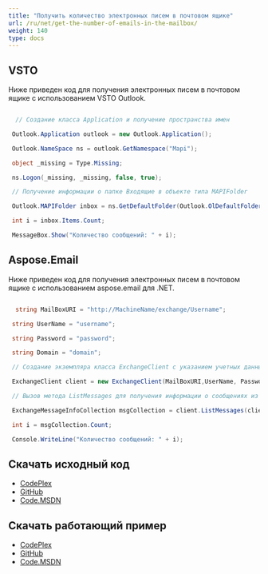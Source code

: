 ```yaml
---
title: "Получить количество электронных писем в почтовом ящике"
url: /ru/net/get-the-number-of-emails-in-the-mailbox/
weight: 140
type: docs
---
```



## **VSTO**
Ниже приведен код для получения электронных писем в почтовом ящике с использованием VSTO Outlook.

``` cs

  // Создание класса Application и получение пространства имен

 Outlook.Application outlook = new Outlook.Application();

 Outlook.NameSpace ns = outlook.GetNamespace("Mapi");

 object _missing = Type.Missing;

 ns.Logon(_missing, _missing, false, true);

 // Получение информации о папке Входящие в объекте типа MAPIFolder

 Outlook.MAPIFolder inbox = ns.GetDefaultFolder(Outlook.OlDefaultFolders.olFolderInbox);

 int i = inbox.Items.Count;

 MessageBox.Show("Количество сообщений: " + i);

```
## **Aspose.Email**
Ниже приведен код для получения электронных писем в почтовом ящике с использованием aspose.email для .NET.

``` cs

  string MailBoxURI = "http://MachineName/exchange/Username";

 string UserName = "username";

 string Password = "password";

 string Domain = "domain";

 // Создание экземпляра класса ExchangeClient с указанием учетных данных

 ExchangeClient client = new ExchangeClient(MailBoxURI,UserName, Password, Domain);

 // Вызов метода ListMessages для получения информации о сообщениях из папки Входящие

 ExchangeMessageInfoCollection msgCollection = client.ListMessages(client.MailboxInfo.InboxUri);

 int i = msgCollection.Count;

 Console.WriteLine("Количество сообщений: " + i);

```
## **Скачать исходный код**
- [CodePlex](https://asposeemailvsto.codeplex.com/SourceControl/latest#Code)
- [GitHub](https://github.com/aspose-email/Aspose.Email-for-.NET/tree/master/Plugins/Aspose.Email%20Vs%20VSTO%20Outlook/Code%20Comparison%20of%20Common%20Features/Get%20the%20number%20of%20emails%20in%20the%20mailbox)
- [Code.MSDN](https://code.msdn.microsoft.com/Code-Comparison-of-common-4e0f39b8/view/SourceCode#content)
## **Скачать работающий пример**
- [CodePlex](https://asposeemailvsto.codeplex.com/releases/view/620910)
- [GitHub](https://github.com/aspose-email/Aspose.Email-for-.NET/releases/tag/AsposeEmailVsVSTOv1.2)
- [Code.MSDN](https://code.msdn.microsoft.com/Code-Comparison-of-common-4e0f39b8)